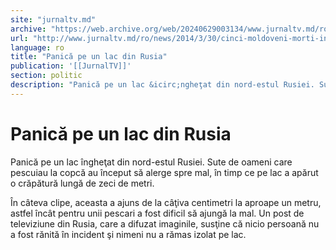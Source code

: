 ```yaml
---
site: "jurnaltv.md"
archive: "https://web.archive.org/web/20240629003134/www.jurnaltv.md/ro/news/2014/3/30/cinci-moldoveni-morti-in-ucraina-10013771"
url: "http://www.jurnaltv.md/ro/news/2014/3/30/cinci-moldoveni-morti-in-ucraina-10013771"
language: ro
title: "Panică pe un lac din Rusia"
publication: '[[JurnalTV]]'
section: politic
description: "Panică pe un lac &icirc;ngheţat din nord-estul Rusiei. Sute de oameni care pescuiau la copcă au &icirc;nceput să alerge spre mal, &icirc;n timp ce pe..."
---
```


# Panică pe un lac din Rusia

Panică pe un lac îngheţat din nord-estul Rusiei. Sute de oameni care pescuiau la copcă au început să alerge spre mal, în timp ce pe lac a apărut o crăpătură lungă de zeci de metri.

În câteva clipe, aceasta a ajuns de la câţiva centimetri la aproape un metru, astfel încât pentru unii pescari a fost dificil să ajungă la mal. Un post de televiziune din Rusia, care a difuzat imaginile, susţine că nicio persoană nu a fost rănită în incident şi nimeni nu a rămas izolat pe lac.